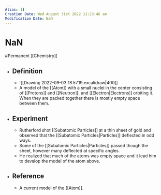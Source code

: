 ```yaml
---
Alias: []
Creation Date: Wed August 31st 2022 11:23:48 am 
Modification Date: NaN
---
```

# NaN
#Permanent [[Chemistry]]

- ## Definition
	- ![[Drawing 2022-09-03 18.57.19.excalidraw|400]]
	- A model of the [[Atom]] with a small nuclei in the center consisting of [[Protons]] and [[Neutron]], and [[Electron|Electrons]] orbiting it. When they are packed together there is mostly empty space between them.
- ## Experiment
	- Rutherford shot [[Subatomic Particles]] at a thin sheet of gold and observed that the [[Subatomic Particles|Particles]] deflected in odd ways.
	- Some of the [[Subatomic Particles|Particles]] passed though the sheet, however many deflected at specific angles.
	- He realized that much of the atoms was empty space and it lead him to develop the model of the atom above.
- ## Reference
	- A current model of the [[Atom]].
